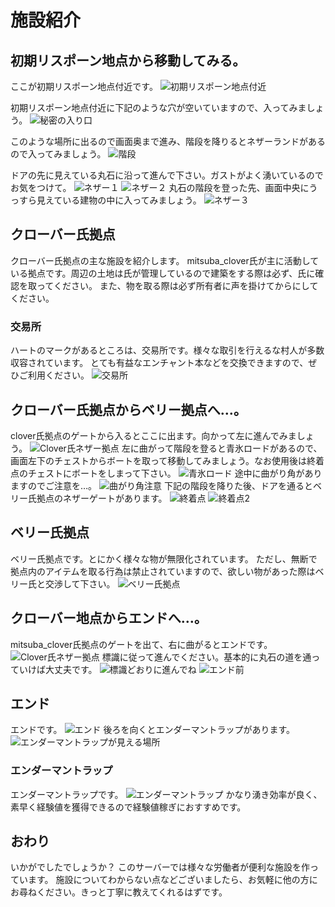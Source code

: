 # 施設紹介

## 初期リスポーン地点から移動してみる。
ここが初期リスポーン地点付近です。
![初期リスポーン地点付近](https://media.discordapp.net/attachments/565938947683778572/689856136484356324/2020-03-18_23.50.57.png?width=951&height=535)

初期リスポーン地点付近に下記のような穴が空いていますので、入ってみましょう。
![秘密の入り口](https://media.discordapp.net/attachments/565938947683778572/689856197763137552/2020-03-18_23.51.12.png?width=951&height=535)

このような場所に出るので画面奥まで進み、階段を降りるとネザーランドがあるので入ってみましょう。
![階段](https://media.discordapp.net/attachments/565938947683778572/689856264397914151/2020-03-18_23.51.23.png?width=951&height=535)

ドアの先に見えている丸石に沿って進んで下さい。ガストがよく湧いているのでお気をつけて。
![ネザー１](https://media.discordapp.net/attachments/565938947683778572/689856428403720308/2020-03-18_23.53.25.png?width=951&height=535)
![ネザー２](https://media.discordapp.net/attachments/565938947683778572/689856490445602889/2020-03-18_23.54.34.png?width=951&height=535)
丸石の階段を登った先、画面中央にうっすら見えている建物の中に入ってみましょう。
![ネザー３](https://media.discordapp.net/attachments/565938947683778572/689856515703832652/2020-03-18_23.54.55.png?width=951&height=535)

## クローバー氏拠点

クローバー氏拠点の主な施設を紹介します。
mitsuba_clover氏が主に活動している拠点です。周辺の土地は氏が管理しているので建築をする際は必ず、氏に確認を取ってください。
また、物を取る際は必ず所有者に声を掛けてからにしてください。

### 交易所
ハートのマークがあるところは、交易所です。様々な取引を行えるな村人が多数収容されています。
とても有益なエンチャント本などを交換できますので、ぜひご利用ください。
![交易所](https://media.discordapp.net/attachments/565938947683778572/688812876961808464/8eb0748679c05012.png?width=951&height=535)

## クローバー氏拠点からベリー拠点へ…。
clover氏拠点のゲートから入るとここに出ます。向かって左に進んでみましょう。
![Clover氏ネザー拠点](https://media.discordapp.net/attachments/565938947683778572/688813307377090628/1.png?width=951&height=535)
左に曲がって階段を登ると青氷ロードがあるので、画面左下のチェストからボートを取って移動してみましょう。なお使用後は終着点のチェストにボートをしまって下さい。
![青氷ロード](https://media.discordapp.net/attachments/565938947683778572/688813385671770166/2.png?width=951&height=535)
途中に曲がり角がありますのでご注意を…。
![曲がり角注意](https://media.discordapp.net/attachments/565938947683778572/688813448477409425/3.png?width=951&height=535)
下記の階段を降りた後、ドアを通るとベリー氏拠点のネザーゲートがあります。
![終着点](https://media.discordapp.net/attachments/565938947683778572/688813635232989213/4.png?width=951&height=535)
![終着点2](https://media.discordapp.net/attachments/565938947683778572/688813695513395357/5.png?width=951&height=535)

## ベリー氏拠点
ベリー氏拠点です。とにかく様々な物が無限化されています。
ただし、無断で拠点内のアイテムを取る行為は禁止されていますので、欲しい物があった際はベリー氏と交渉して下さい。
![ベリー氏拠点](https://media.discordapp.net/attachments/565938947683778572/688814109172826127/dcc27174dfe2130c.png?width=951&height=535)

## クローバー地点からエンドへ…。
mitsuba_clover氏拠点のゲートを出て、右に曲がるとエンドです。
![Clover氏ネザー拠点](https://media.discordapp.net/attachments/565938947683778572/688814190701707269/1.png?width=951&height=535)
標識に従って進んでください。基本的に丸石の道を通っていけば大丈夫です。
![標識どおりに進んでね](https://media.discordapp.net/attachments/565938947683778572/688814278286770188/6.png?width=951&height=535)
![エンド前](https://media.discordapp.net/attachments/565938947683778572/688814386021662783/1abe8df2824349cf.png?width=951&height=535)

## エンド
エンドです。
![エンド](https://media.discordapp.net/attachments/565938947683778572/688814461028794403/1.png?width=951&height=535)
後ろを向くとエンダーマントラップがあります。
![エンダーマントラップが見える場所](https://media.discordapp.net/attachments/565938947683778572/688814603949703225/3.png?width=951&height=535)
### エンダーマントラップ
エンダーマントラップです。
![エンダーマントラップ](https://media.discordapp.net/attachments/565938947683778572/688814706948964396/c4ec9ebc148c7d6c.png?width=951&height=535)
かなり湧き効率が良く、素早く経験値を獲得できるので経験値稼ぎにおすすめです。

## おわり
いかがでしたでしょうか？
このサーバーでは様々な労働者が便利な施設を作っています。
施設についてわからない点などございましたら、お気軽に他の方にお尋ねください。きっと丁寧に教えてくれるはずです。
